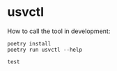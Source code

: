 # usvctl 

How to call the tool in development: 
```
poetry install
poetry run usvctl --help

test
```